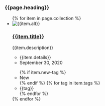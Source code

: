 
<div class="grid-row grid-gap">
  <div class="tablet:grid-col-6">
    <h3 class="site-preview-heading tablet:margin-top-0">{{page.heading}}</h3>
    <ul class="usa-collection">
    {% for item in page.collection %}
      <li class="usa-collection__item">
        <img
        class="usa-collection__img"
        src="{{item.img}}"
        alt="{{item.alt}}"
        />
        <div class="usa-collection__body">
          <h3 class="usa-collection__heading">
            <a
            class="usa-link"
            href="{{item.link}}">
              {{item.title}}
            </a>
          </h3>
          <p class="usa-collection__description">
            {{item.description}}
          </p>
          <ul class="usa-collection__meta" aria-label="More information">
            <li class="usa-collection__meta-item">
              {{item.details}}
            </li>
            <li class="usa-collection__meta-item">
              <time datetime="2020-09-30T12:00:00+01:00">September 30, 2020</time>
            </li>
          </ul>
          <ul class="usa-collection__meta" aria-label="Topics">
          {% if item.new-tag %}
            <li class="usa-collection__meta-item usa-tag usa-tag--new">New</li>
          {% endif %}
          {% for tag in item.tags %}
            <li class="usa-collection__meta-item usa-tag">{{tag}}</li>
          {% endfor %}
          </ul>
        </div>
      </li>
      {% endfor %}
    </ul>
  </div>
</div>